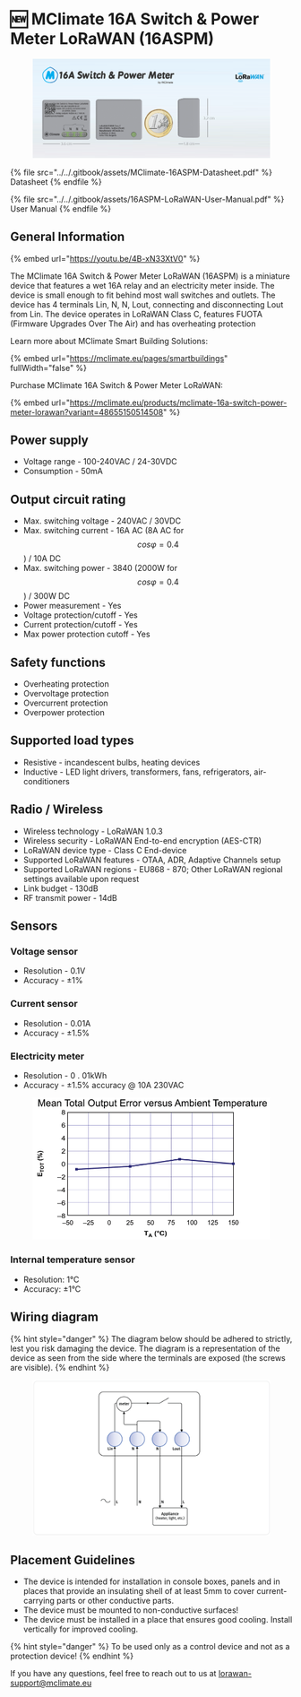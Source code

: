 # 🆕 МClimate 16A Switch & Power Meter LoRaWAN (16ASPM)

<figure><img src="../../.gitbook/assets/image (50).png" alt=""><figcaption></figcaption></figure>

{% file src="../../.gitbook/assets/MClimate-16ASPM-Datasheet.pdf" %}
Datasheet
{% endfile %}

{% file src="../../.gitbook/assets/16ASPM-LoRaWAN-User-Manual.pdf" %}
User Manual
{% endfile %}

## General Information



{% embed url="https://youtu.be/4B-xN33XtV0" %}

The МClimate 16A Switch & Power Meter LoRaWAN (16ASPM) is a miniature device that features a wet 16A relay and an electricity meter inside. The device is small enough to fit behind most wall switches and outlets. The device has 4 terminals Lin, N, N, Lout, connecting and disconnecting Lout from Lin. The device operates in LoRaWAN Class C, features FUOTA (Firmware Upgrades Over The Air) and has overheating protection

Learn more about MClimate Smart Building Solutions:

{% embed url="https://mclimate.eu/pages/smartbuildings" fullWidth="false" %}

Purchase МClimate 16A Switch & Power Meter LoRaWAN:

{% embed url="https://mclimate.eu/products/mclimate-16a-switch-power-meter-lorawan?variant=48655150514508" %}

## Power supply

* Voltage range - 100-240VAC / 24-30VDC
* Consumption - 50mA

## Output circuit rating

* Max. switching voltage - 240VAC / 30VDC
* Max. switching current - 16A AC (8A AC for $$cos \varphi = 0.4$$) / 10A DC
* Max. switching power - 3840 (2000W for $$cos \varphi = 0.4$$) / 300W DC
* Power measurement - Yes
* Voltage protection/cutoff - Yes
* Current protection/cutoff - Yes
* Max power protection cutoff - Yes

## Safety functions

* Overheating protection
* Overvoltage protection
* Overcurrent protection
* Overpower protection

## Supported load types

* Resistive - incandescent bulbs, heating devices
* Inductive - LED light drivers, transformers, fans, refrigerators, air-conditioners

## Radio / Wireless

* Wireless technology - LoRaWAN 1.0.3
* Wireless security - LoRaWAN End-to-end encryption (AES-CTR)
* LoRaWAN device type - Class C End-device
* Supported LoRaWAN features - OTAA, ADR, Adaptive Channels setup
* Supported LoRaWAN regions - EU868 - 870; Other LoRaWAN regional settings available upon request&#x20;
* Link budget - 130dB
* RF transmit power - 14dB

## Sensors

### Voltage sensor

* Resolution - 0.1V
* Accuracy - ±1%

### Current sensor

* Resolution - 0.01A
* Accuracy - ±1.5%

### Electricity meter

* Resolution - 0 . 01kWh
* Accuracy - ±1.5% accuracy @ 10A 230VAC

<figure><img src="../../.gitbook/assets/image (50) (1).png" alt=""><figcaption></figcaption></figure>

### Internal temperature sensor

* Resolution: 1°C
* Accuracy: ±1°C

## Wiring diagram

{% hint style="danger" %}
The diagram below should be adhered to strictly, lest you risk damaging the device. The diagram is a representation of the device as seen from the side where the terminals are exposed (the screws are visible).
{% endhint %}

<figure><img src="../../.gitbook/assets/image (51).png" alt=""><figcaption></figcaption></figure>

## Placement Guidelines

* The device is intended for installation in console boxes, panels and in places that provide an insulating shell of at least 5mm to cover current-carrying parts or other conductive parts.
* The device must be mounted to non-conductive surfaces!
* The device must be installed in a place that ensures good cooling. Install vertically for improved cooling.

{% hint style="danger" %}
To be used only as a control device and not as a protection device!
{% endhint %}

If you have any questions, feel free to reach out to us at [lorawan-support@mclimate.eu](mailto:lorawan-support@mclimate.eu)
